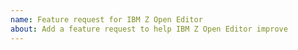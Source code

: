 ```yaml
---
name: Feature request for IBM Z Open Editor
about: Add a feature request to help IBM Z Open Editor improve
---
```


<!-- Search for existing issues to avoid duplication -->

<!-- Describe the feature you'd like. -->